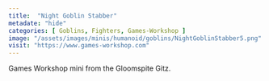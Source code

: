 ```yaml
---
title:  "Night Goblin Stabber"
metadate: "hide"
categories: [ Goblins, Fighters, Games-Workshop ]
image: "/assets/images/minis/humanoid/goblins/NightGoblinStabber5.png"
visit: "https://www.games-workshop.com"
---
```

Games Workshop mini from the Gloomspite Gitz.